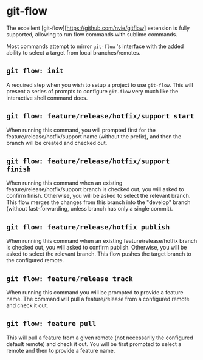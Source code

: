 # git-flow

The excellent [git-flow][https://github.com/nvie/gitflow] extension is fully supported, allowing to run flow commands with sublime commands.

Most commands attempt to mirror `git-flow` 's interface with the added ability to select a target from local branches/remotes.

## `git flow: init`

A required step when you wish to setup a project to use `git-flow`. This will present a series of prompts to configure `git-flow` very much like the interactive shell command does.

## `git flow: feature/release/hotfix/support start`

When running this command, you will prompted first for the feature/release/hotfix/support name (without the prefix), and then the branch will be created and checked out.

## `git flow: feature/release/hotfix/support finish`

When running this command when an existing feature/release/hotfix/support branch is checked out, you will asked to confirm finish. Otherwise, you will be asked to select the relevant branch. This flow merges the changes from this branch into the "develop" branch (without fast-forwarding, unless branch has only a single commit).

## `git flow: feature/release/hotfix publish`

When running this command when an existing feature/release/hotfix branch is checked out, you will asked to confirm publish. Otherwise, you will be asked to select the relevant branch. This flow pushes the target branch to the configured remote.

## `git flow: feature/release track`

When running this command you will be prompted to provide a feature name. The command will pull a feature/release from a configured remote and check it out.

## `git flow: feature pull`

This will pull a feature from a given remote (not necessarily the configured default remote) and check it out. You will be first prompted to select a remote and then to provide a feature name.
